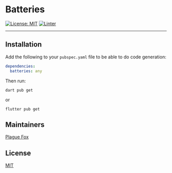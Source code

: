 # Batteries

[![License: MIT](https://img.shields.io/badge/license-MIT-purple.svg)](https://opensource.org/licenses/MIT)
[![Linter](https://img.shields.io/badge/style-linter-40c4ff.svg)](https://dart-lang.github.io/linter/lints/)

---

## Installation

Add the following to your `pubspec.yaml` file to be able to do code generation:

```yaml
dependencies:
  batteries: any
```

Then run:

```shell
dart pub get
```

or

```shell
flutter pub get
```

## Maintainers

[Plague Fox](https://plugfox.dev)

## License

[MIT](https://github.com/plugfox/batteries/blob/master/LICENSE)
